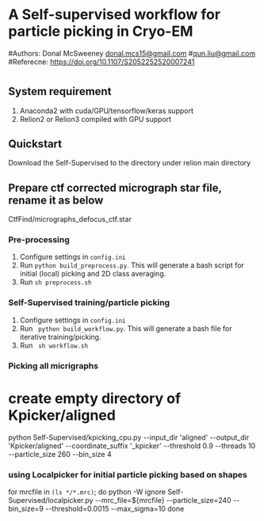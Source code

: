 # A Self-supervised workflow for particle picking in Cryo-EM
#Authors: Donal McSweeney donal.mcs15@gmail.com 
#qun.liu@gmail.com
#Referecne:  https://doi.org/10.1107/S2052252520007241
# 

## System requirement
1. Anaconda2 with cuda/GPU/tensorflow/keras support
2. Relion2 or Relion3 compiled with GPU support

## Quickstart
Download the Self-Supervised to the directory under relion main directory

## Prepare ctf corrected micrograph star file, rename it as below
CtfFind/micrographs_defocus_ctf.star

### Pre-processing
1) Configure settings in `config.ini`
2) Run `python build_preprocess.py`. This will generate a bash script for initial (local) picking and 2D class averaging.
3) Run `sh preprocess.sh`

### Self-Supervised training/particle picking
1) Configure settings in `config.ini`
2) Run <code> python build_workflow.py</code>. This will generate a bash file for iterative training/picking.
3) Run <code> sh workflow.sh</code>

### Picking all micrigraphs
# create empty directory of Kpicker/aligned
python Self-Supervised/kpicking_cpu.py --input_dir 'aligned' --output_dir 'Kpicker/aligned' --coordinate_suffix '_kpicker' --threshold 0.9  --threads 10 --particle_size 260  --bin_size 4

### using Localpicker for initial particle picking based on shapes
for mrcfile in `(ls */*.mrc)`; do 
python -W ignore Self-Supervised/localpicker.py  --mrc_file=${mrcfile} --particle_size=240 --bin_size=9  --threshold=0.0015 --max_sigma=10
done 

